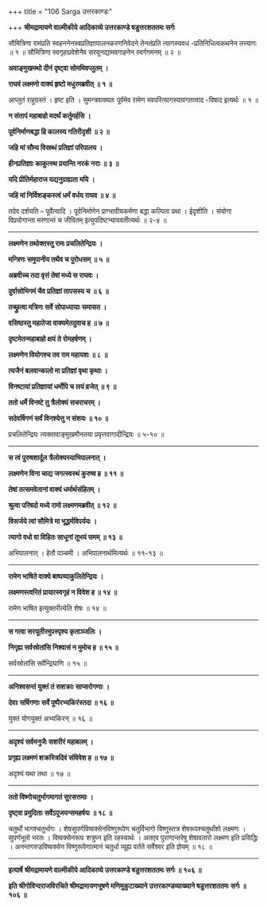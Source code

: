+++
title = "106 Sarga उत्तरकाण्डः"

+++
**श्रीमद्रामायणे वाल्मीकीये आदिकाव्ये उत्तरकाण्डे षडुत्तरशततमः सर्गः**

सौमित्रिणा रामंप्रति स्वहननेनस्वप्रतिज्ञापालनकरणनिवेदने तेनतंप्रति त्यागस्यवध -प्रतिनिधित्वकथनेन तत्त्यागः ॥ १ ॥ सौमित्रिणा स्वगृहाप्रवेशेनैव सरयूनद्यामवगाहनेन स्वर्गगमनम् ॥ २ ॥

**अवाङ्मुखमथो दीनं दृष्ट्वा सोममिवप्लुतम् ।**

**राघवं लक्ष्मणो वाक्यं हृष्टो मधुरमब्रवीत् ॥ १ ॥**

आप्लुतं राहुग्रस्तं । हृष्ट इति । सुमन्त्रवाक्यतः पूर्वमेव रामेण स्वपरित्यागस्यावगतत्वाद -विषाद इत्यर्थः ॥ १ ॥

**न संतापं महाबाहो मदर्थं कर्तुमर्हसि ।**

**पूर्वनिर्माणबद्धा हि कालस्य गतिरीदृशी ॥ २ ॥**

**जहि मां सौम्य विस्रब्धं प्रतिज्ञां परिपालय ।**

**हीनप्रतिज्ञाः काकुत्स्थ प्रयान्ति नरकं नराः ॥ ३ ॥**

**यदि प्रीतिर्महाराज यद्यनुग्राह्यता मयि ।**

**जहि मां निर्विशङ्कस्त्वं धर्मं वर्धय राघव ॥ ४ ॥**

तदेव दर्शयति – पूर्वेत्यादि । पूर्वनिर्माणेन प्राग्भावीयकर्मणा बद्धा कल्पिता प्रथा । ईदृशीति । संयोगा विप्रयोगान्ता मरणान्तं च जीवितम् इत्युपदिष्टन्यायवतीत्यर्थः ॥ २-४ ॥

****

**लक्ष्मणेन तथोक्तस्तु रामः प्रचलितेन्द्रियः ।**

**मन्त्रिणः समुपानीय तथैव च पुरोधसम् ॥ ५ ॥**

**अब्रवीच्च तदा वृत्तं तेषां मध्ये स राघवः ।**

**दुर्वासोभिगमं चैव प्रतिज्ञां तापसस्य च ॥ ६ ॥**

**तच्छ्रुत्वा मत्रिणः सर्वे सोपाध्यायाः समासत ।**

**वसिष्ठस्तु महातेजा वाक्यमेतदुवाच ह ॥ ७ ॥**

**दृष्टमेतन्महाबाहो क्षयं ते रोमहर्षणम् ।**

**लक्ष्मणेन वियोगश्च तव राम महायशः ॥ ८ ॥**

**त्यजैनं बलवान्कालो मा प्रतिज्ञां वृथा कृथाः ।**

**विनष्टायां प्रतिज्ञायां धर्मोपि च लयं व्रजेत् ॥ ९ ॥**

**ततो धर्मे विनष्टे तु त्रैलोक्यं सचराचरम् ।**

**सदेवर्षिगणं सर्वं विनश्येत्तु न संशयः ॥ १० ॥**

प्रचलितेन्द्रियः त्यक्तावाङ्मुखमौनतया प्रवृत्तवागादीन्द्रियः ॥ ५-१० ॥

****

**स त्वं पुरुषशार्दूल त्रैलोक्यस्याभिपालनात् ।**

**लक्ष्मणेन विना चाद्य जगत्स्वस्थं कुरुष्व ह ॥ ११ ॥**

**तेषां तत्समवेतानां वाक्यं धर्मार्थसंहितम् ।**

**श्रुत्वा परिषदो मध्ये रामो लक्ष्मणमब्रवीत् ॥ १२ ॥**

**विसर्जये त्वां सौमित्रे मा भूद्धर्मविपर्ययः ।**

**त्यागो वधो वा विहितः साधूनां तूभयं समम् ॥ १३ ॥**

अभिपालनात् । हेतौ पञ्चमी । अभिपालनार्थमित्यर्थः ॥ ११-१३ ॥

****

**रामेण भाषिते वाक्ये बाष्पव्याकुलितेन्द्रियः ।**

**लक्ष्मणस्त्वरितं प्रायात्स्वगृहं न विवेश ह ॥ १४ ॥**

रामेण भाषित इत्युक्तरीत्येति शेषः ॥ १४ ॥

****

**स गत्वा सरयूतीरमुपस्पृश्य कृताञ्जलिः ।**

**निगृह्य सर्वस्रोतांसि निश्वासं न मुमोच ह ॥ १५ ॥**

सर्वस्रोतांसि सर्वेन्द्रियाणि ॥ १५ ॥

****

**अनिश्वसन्तं युक्तं तं सशक्राः साप्सरोगणाः ।**

**देवाः सर्षिगणाः सर्वे पुष्पैरभ्यकिरंस्तदा ॥ १६ ॥**

युक्तं योगयुक्तं अभ्यकिरन् ॥ १६ ॥

****

**अदृश्यं सर्वमनुजैः सशरीरं महाबलम् ।**

**प्रगृह्य लक्ष्मणं शक्रस्त्रिदिवं संविवेश ह ॥ १७ ॥**

अदृश्यं यथा तथा ॥ १७ ॥

****

**ततो विष्णोचतुर्भागमागतं सुरसत्तमाः ।**

**दृष्ट्वा प्रमुदिताः सर्वेऽपूजयन्समहर्षयः ॥ १८ ॥**

चतुर्थो भागश्चतुर्भागः । शेषसुपर्णविष्वक्सेनविष्णुरूपेण चतुर्विभागो विष्णुस्तत्र शेषरूपश्चतुर्थांशो लक्ष्मणः । सुपर्णभूतो भरतः । विष्वक्सेनरूपः शत्रुघ्न इति रहस्यार्थः । अतएव पुराणान्तरेषु शेषावतारो लक्ष्मण इति प्रसिद्धिः । अनन्तगरुडविष्वक्सेन विष्णुरूपेणात्मानं चतुर्धा व्यूह्य वर्तते सर्वेश्वर इति ज्ञेयम् ॥ १८ ॥

****

**इत्यार्षे श्रीमद्रामायणे वाल्मीकीये आदिकाव्ये उत्तरकाण्डे षडुत्तरशततमः सर्गः ॥ १०६ ॥**

**इति श्रीगोविन्दराजविरचिते श्रीमद्रामायणभूषणे मणिमुकुटाख्याने उत्तरकाण्डव्याख्याने षडुत्तरशततमः सर्गः ॥ १०६ ॥**
